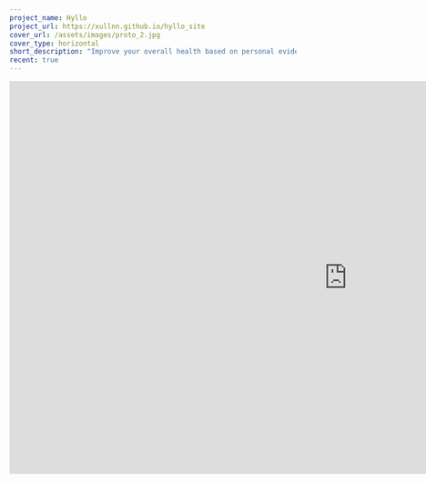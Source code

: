```yaml
---
project_name: Hyllo
project_url: https://xullnn.github.io/hyllo_site
cover_url: /assets/images/proto_2.jpg
cover_type: horizontal
short_description: "Improve your overall health based on personal evidence."
recent: true
---
```


<iframe src="https://onedrive.live.com/embed?cid=A951F90F973DB69A&amp;resid=A951F90F973DB69A%211414&amp;authkey=ALSjwuBMutVWweE&amp;em=2&amp;wdAr=1.7777777777777777" width="1186px" height="691px" frameborder="0">这是嵌入 <a target="_blank" href="https://office.com">Microsoft Office</a> 演示文稿，由 <a target="_blank" href="https://office.com/webapps">Office</a> 提供支持。</iframe>